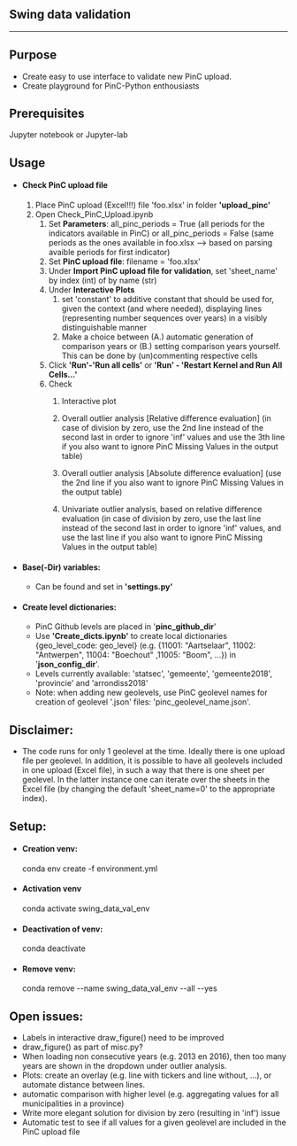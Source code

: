 **Swing data validation**
----
----

Purpose
----
* Create easy to use interface to validate new PinC upload.
* Create playground for PinC-Python enthousiasts


Prerequisites
----
Jupyter notebook or Jupyter-lab


Usage
----

* #### Check PinC upload file
    1. Place PinC upload (Excel!!!) file 'foo.xlsx' in folder **'upload_pinc'**
    2. Open Check_PinC_Upload.ipynb
        1. Set **Parameters**: all_pinc_periods = True (all periods for the indicators available in PinC) or all_pinc_periods = False (same periods as the ones available in foo.xlsx --> based on parsing avaible periods for first indicator)
        2. Set **PinC upload file**: filename = 'foo.xlsx'
        3. Under **Import PinC upload file for validation**, set 'sheet_name' by index (int) of by name (str)
        4. Under **Interactive Plots**
            1. set 'constant' to additive constant that should be used for, given the context (and where needed), displaying lines (representing number sequences over years) in a visibly distinguishable manner
            2. Make a choice between (A.) automatic generation of comparison years or (B.) setting comparison years yourself. This can be done by (un)commenting respective cells
        4. Click **'Run'-'Run all cells'** or **'Run' - 'Restart Kernel and Run All Cells...'**
        5. Check
            1. Interactive plot
            2. Overall outlier analysis [Relative difference evaluation] (in case of division by zero, use the 2nd line instead of the second last in order to ignore 'inf' values and use the 3th line if you also want to ignore PinC Missing Values in the output table)
            3. Overall outlier analysis [Absolute difference evaluation] (use the 2nd line if you also want to ignore PinC Missing Values in the output table)
        
            4. Univariate outlier analysis, based on relative difference evaluation (in case of division by zero, use the last line instead of the second last in order to ignore 'inf' values, and use the last line if you also want to ignore PinC Missing Values in the output table)


* #### Base(-Dir) variables:
    * Can be found and set in **'settings.py'**

* #### Create level dictionaries:
    * PinC Github levels are placed in '**pinc_github_dir**'
    * Use **'Create_dicts.ipynb'** to create local dictionaries {geo_level_code: geo_level} (e.g. {11001: "Aartselaar", 11002: "Antwerpen", 11004: "Boechout" ,11005: "Boom", ...}) in '**json_config_dir**'.
    * Levels currently available: 'statsec', 'gemeente', 'gemeente2018', 'provincie' and 'arrondiss2018'
    * Note: when adding new geolevels, use PinC geolevel names for creation of geolevel '.json' files: 'pinc_geolevel_name.json'.



Disclaimer:
-----
* The code runs for only 1 geolevel at the time. Ideally there is one upload file per geolevel. In addition, it is possible to have all geolevels included in one upload (Excel file), in such a way that there is one sheet per geolevel. In the latter instance one can iterate over the sheets in the Excel file (by changing the default 'sheet_name=0' to the appropriate index).


Setup:
----

* #### Creation venv:
    conda env create -f environment.yml
* #### Activation venv
    conda activate swing_data_val_env
* #### Deactivation of venv:
    conda deactivate
* #### Remove venv:
    conda remove --name swing_data_val_env --all --yes




Open issues:
----
- Labels in interactive draw_figure() need to be improved
- draw_figure() as part of misc.py?
- When loading non consecutive years (e.g. 2013 en 2016), then too many years are shown in the dropdown under outlier analysis.
- Plots: create an overlay (e.g. line with tickers and line without, ...), or automate distance between lines.
- automatic comparison with higher level (e.g. aggregating values for all municipalities in a province)
- Write more elegant solution for division by zero (resulting in 'inf') issue
- Automatic test to see if all values for a given geolevel are included in the PinC upload file
